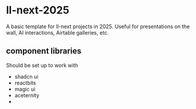 # ll-next-2025

A basic template for ll-next projects in 2025. Useful for presentations on the wall, AI interactions, Airtable galleries, etc.

## component libraries

Should be set up to work with

- shadcn ui
- reactbits
- magic ui
- aceternity
- 